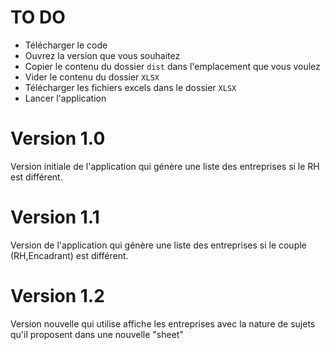 # TO DO 
- Télécharger le code
- Ouvrez la version que vous souhaitez 
- Copier le contenu du dossier `dist` dans l'emplacement que vous voulez
- Vider le contenu du dossier `XLSX`
- Télécharger les fichiers excels dans le dossier `XLSX`
- Lancer l'application

# Version 1.0
Version initiale de l'application qui génère une liste des entreprises si le RH est différent.

# Version 1.1
Version de l'application qui génère une liste des entreprises si le couple (RH,Encadrant) est différent.

# Version 1.2
Version nouvelle qui utilise affiche les entreprises avec la nature de sujets qu'il proposent dans une nouvelle "sheet"